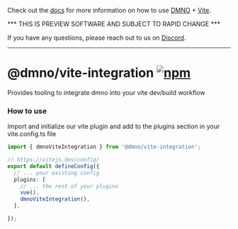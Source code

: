 Check out the [docs](https://dmno.dev/docs/integrations/vite/) for more information on how to use [DMNO](https://dmno.dev) + [Vite](https://vitejs.dev/).

*** THIS IS PREVIEW SOFTWARE AND SUBJECT TO RAPID CHANGE ***

If you have any questions, please reach out to us on [Discord](https://chat.dmno.dev).

----

# @dmno/vite-integration [![npm](https://img.shields.io/npm/v/@dmno/vite-integration)](https://www.npmjs.com/package/@dmno/vite-integration)

Provides tooling to integrate dmno into your vite dev/build workflow

### How to use

Import and initialize our vite plugin and add to the plugins section in your vite.config.ts file

```typescript
import { dmnoViteIntegration } from '@dmno/vite-integration';

// https://vitejs.dev/config/
export default defineConfig({
  // ... your existing config
  plugins: [
    // ... the rest of your plugins
    vue(),
    dmnoViteIntegration(),
  ],

});
```


